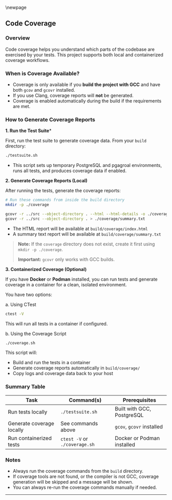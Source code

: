 \newpage

## Code Coverage

### Overview

Code coverage helps you understand which parts of the codebase are exercised by your tests. This project supports both local and containerized coverage workflows.

### When is Coverage Available?

- Coverage is only available if you **build the project with GCC** and have both `gcov` and `gcovr` installed.
- If you use Clang, coverage reports will **not** be generated.
- Coverage is enabled automatically during the build if the requirements are met.

### How to Generate Coverage Reports

**1. Run the Test Suite***

First, run the test suite to generate coverage data. From your `build` directory:

```sh
./testsuite.sh
```

- This script sets up temporary PostgreSQL and pgagroal environments, runs all tests, and produces coverage data if enabled.

**2. Generate Coverage Reports (Local)**

After running the tests, generate the coverage reports:

```sh
# Run these commands from inside the build directory
mkdir -p ./coverage

gcovr -r ../src --object-directory . --html --html-details -o ./coverage/index.html
gcovr -r ../src --object-directory . > ./coverage/summary.txt
```

- The HTML report will be available at `build/coverage/index.html`
- A summary text report will be available at `build/coverage/summary.txt`

> **Note:** If the `coverage` directory does not exist, create it first using `mkdir -p ./coverage`.
>  
> **Important:** `gcovr` only works with GCC builds.

**3. Containerized Coverage (Optional)**

If you have **Docker** or **Podman** installed, you can run tests and generate coverage in a container for a clean, isolated environment.

You have two options:

a. Using CTest

```sh
ctest -V
```

This will run all tests in a container if configured.

b. Using the Coverage Script

```sh
./coverage.sh
```

This script will:
- Build and run the tests in a container
- Generate coverage reports automatically in `build/coverage/`
- Copy logs and coverage data back to your host

### Summary Table

| Task                        | Command(s)                        | Prerequisites                |
|-----------------------------|-----------------------------------|------------------------------|
| Run tests locally           | `./testsuite.sh`                  | Built with GCC, PostgreSQL   |
| Generate coverage locally   | See commands above                | `gcov`, `gcovr` installed    |
| Run containerized tests     | `ctest -V` or `./coverage.sh`     | Docker or Podman installed   |

### Notes

- Always run the coverage commands from the `build` directory.
- If coverage tools are not found, or the compiler is not GCC, coverage generation will be skipped and a message will be shown.
- You can always re-run the coverage commands manually if needed.

---
